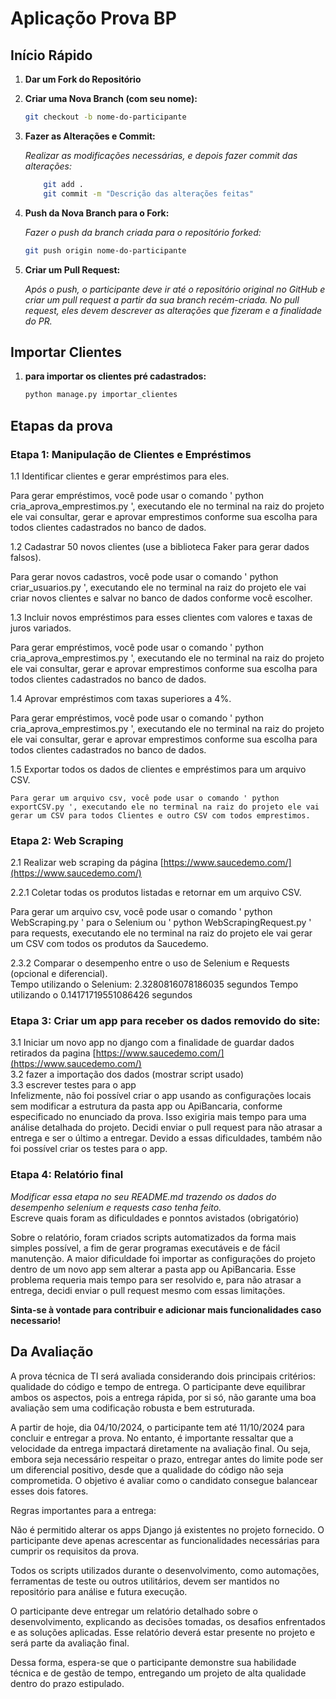 # Aplicaçõo Prova BP


## Início Rápido

1. **Dar um Fork do Repositório**

2. **Criar uma Nova Branch (com seu nome):**
    ```bash
    git checkout -b nome-do-participante

3. **Fazer as Alterações e Commit:**

    *Realizar as modificações necessárias, e depois fazer commit das alterações:*
    ```bash
        git add .
        git commit -m "Descrição das alterações feitas"
    
4. **Push da Nova Branch para o Fork:**

    *Fazer o push da branch criada para o repositório forked:*
    ```bash
    git push origin nome-do-participante

5. **Criar um Pull Request:**

    *Após o push, o participante deve ir até o repositório original no GitHub e criar um pull request a partir da sua branch recém-criada. No pull request, eles devem descrever as alterações que fizeram e a finalidade do PR.*

## Importar Clientes

1. **para importar os clientes pré cadastrados:**
    ```bash
    python manage.py importar_clientes

## Etapas da prova

### Etapa 1: Manipulação de Clientes e Empréstimos
1.1 Identificar clientes e gerar empréstimos para eles.<br>

 Para gerar empréstimos, você pode usar o comando '  python cria_aprova_emprestimos.py ', executando ele no terminal na raiz do projeto ele vai consultar, gerar e aprovar emprestimos conforme sua escolha para todos clientes cadastrados no banco de dados.

1.2 Cadastrar 50 novos clientes (use a biblioteca Faker para gerar dados falsos).<br>

 Para gerar novos cadastros, você pode usar o comando '  python criar_usuarios.py ', executando ele no terminal na raiz do projeto ele vai criar  novos clientes e salvar no banco de dados conforme você escolher.

1.3 Incluir novos empréstimos para esses clientes com valores e taxas de juros variados.<br>

 Para gerar empréstimos, você pode usar o comando '  python cria_aprova_emprestimos.py ', executando ele no terminal na raiz do projeto ele vai consultar, gerar e aprovar emprestimos conforme sua escolha para todos clientes cadastrados no banco de dados.

1.4 Aprovar empréstimos com taxas superiores a 4%.<br>
    
 Para gerar empréstimos, você pode usar o comando '  python cria_aprova_emprestimos.py ', executando ele no terminal na raiz do projeto ele vai consultar, gerar e aprovar emprestimos conforme sua escolha para todos clientes cadastrados no banco de dados.

1.5 Exportar todos os dados de clientes e empréstimos para um arquivo CSV.<br>

    Para gerar um arquivo csv, você pode usar o comando ' python exportCSV.py ', executando ele no terminal na raiz do projeto ele vai gerar um CSV para todos Clientes e outro CSV com todos emprestimos.


### Etapa 2: Web Scraping
2.1 Realizar web scraping da página [https://www.saucedemo.com/](https://www.saucedemo.com/)<br>

2.2.1 Coletar todas os produtos listadas e retornar em um arquivo CSV.<br>

Para gerar um arquivo csv, você pode usar o comando ' python WebScraping.py ' para o Selenium ou ' python WebScrapingRequest.py ' para requests, executando ele no terminal na raiz do projeto ele vai gerar um CSV com todos os produtos da Saucedemo.

2.3.2 Comparar o desempenho entre o uso de Selenium e Requests (opcional e diferencial).<br>
    Tempo utilizando o Selenium: 2.3280816078186035 segundos
    Tempo utilizando o 0.14171719551086426 segundos


### Etapa 3: Criar um app para receber os dados removido do site:
3.1 Iniciar um novo app no django com a finalidade de guardar dados retirados da pagina [https://www.saucedemo.com/](https://www.saucedemo.com/)<br>
3.2 fazer a importação dos dados (mostrar script usado)<br>
3.3 escrever testes para o app<br>
    Infelizmente, não foi possível criar o app usando as configurações locais sem modificar a estrutura da pasta app ou ApiBancaria, conforme especificado no enunciado da prova. Isso exigiria mais tempo para uma análise detalhada do projeto. Decidi enviar o pull request para não atrasar a entrega e ser o último a entregar. Devido a essas dificuldades, também não foi possível criar os testes para o app.




### Etapa 4: Relatório final
*Modificar essa etapa no seu README.md trazendo os dados do desempenho selenium e requests caso tenha feito.*<br>
Escreve quais foram as dificuldades e ponntos avistados (obrigatório)<br>

Sobre o relatório, foram criados scripts automatizados da forma mais simples possível, a fim de gerar programas executáveis e de fácil manutenção. A maior dificuldade foi importar as configurações do projeto dentro de um novo app sem alterar a pasta app ou ApiBancaria. Esse problema requeria mais tempo para ser resolvido e, para não atrasar a entrega, decidi enviar o pull request mesmo com essas limitações. 


**Sinta-se à vontade para contribuir e adicionar mais funcionalidades caso necessario!**

## Da Avaliação
A prova técnica de TI será avaliada considerando dois principais critérios: qualidade do código e tempo de entrega. O participante deve equilibrar ambos os aspectos, pois a entrega rápida, por si só, não garante uma boa avaliação sem uma codificação robusta e bem estruturada.

A partir de hoje, dia 04/10/2024, o participante tem até 11/10/2024 para concluir e entregar a prova. No entanto, é importante ressaltar que a velocidade da entrega impactará diretamente na avaliação final. Ou seja, embora seja necessário respeitar o prazo, entregar antes do limite pode ser um diferencial positivo, desde que a qualidade do código não seja comprometida. O objetivo é avaliar como o candidato consegue balancear esses dois fatores.

Regras importantes para a entrega:

Não é permitido alterar os apps Django já existentes no projeto fornecido. O participante deve apenas acrescentar as funcionalidades necessárias para cumprir os requisitos da prova.

Todos os scripts utilizados durante o desenvolvimento, como automações, ferramentas de teste ou outros utilitários, devem ser mantidos no repositório para análise e futura execução.

O participante deve entregar um relatório detalhado sobre o desenvolvimento, explicando as decisões tomadas, os desafios enfrentados e as soluções aplicadas. Esse relatório deverá estar presente no projeto e será parte da avaliação final.

Dessa forma, espera-se que o participante demonstre sua habilidade técnica e de gestão de tempo, entregando um projeto de alta qualidade dentro do prazo estipulado.


